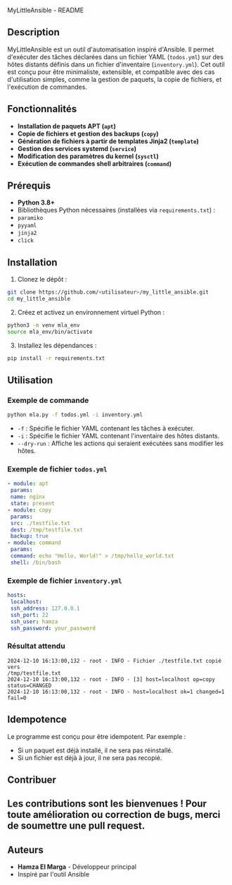 MyLittleAnsible - README
## Description
MyLittleAnsible est un outil d'automatisation inspiré d'Ansible. Il permet
d'exécuter des tâches déclarées dans un fichier YAML (`todos.yml`) sur des
hôtes distants définis dans un fichier d'inventaire (`inventory.yml`).
Cet outil est conçu pour être minimaliste, extensible, et compatible avec des
cas d'utilisation simples, comme la gestion de paquets, la copie de fichiers, et
l'exécution de commandes.
## Fonctionnalités
- **Installation de paquets APT (`apt`)**
- **Copie de fichiers et gestion des backups (`copy`)**
- **Génération de fichiers à partir de templates Jinja2 (`template`)**
- **Gestion des services systemd (`service`)**
- **Modification des paramètres du kernel (`sysctl`)**
- **Exécution de commandes shell arbitraires (`command`)**
## Prérequis
- **Python 3.8+**
- Bibliothèques Python nécessaires (installées via `requirements.txt`) :
 - `paramiko`
 - `pyyaml`
 - `jinja2`
 - `click`
## Installation
1. Clonez le dépôt :
 ```bash
 git clone https://github.com/<utilisateur>/my_little_ansible.git
 cd my_little_ansible
 ```
2. Créez et activez un environnement virtuel Python :
 ```bash
 python3 -m venv mla_env
 source mla_env/bin/activate
 ```
3. Installez les dépendances :
 ```bash
 pip install -r requirements.txt
 ```
## Utilisation
### Exemple de commande
```bash
python mla.py -f todos.yml -i inventory.yml
```
- `-f` : Spécifie le fichier YAML contenant les tâches à exécuter.
- `-i` : Spécifie le fichier YAML contenant l'inventaire des hôtes distants.
- `--dry-run` : Affiche les actions qui seraient exécutées sans modifier les hôtes.
### Exemple de fichier `todos.yml`
```yaml
- module: apt
 params:
 name: nginx
 state: present
- module: copy
 params:
 src: ./testfile.txt
 dest: /tmp/testfile.txt
 backup: true
- module: command
 params:
 command: echo "Hello, World!" > /tmp/hello_world.txt
 shell: /bin/bash
```
### Exemple de fichier `inventory.yml`
```yaml
hosts:
 localhost:
 ssh_address: 127.0.0.1
 ssh_port: 22
 ssh_user: hamza
 ssh_password: your_password
```
### Résultat attendu
```plaintext
2024-12-10 16:13:00,132 - root - INFO - Fichier ./testfile.txt copié vers
/tmp/testfile.txt
2024-12-10 16:13:00,132 - root - INFO - [3] host=localhost op=copy
status=CHANGED
2024-12-10 16:13:00,132 - root - INFO - host=localhost ok=1 changed=1 fail=0
```
## Idempotence
Le programme est conçu pour être idempotent. Par exemple :
- Si un paquet est déjà installé, il ne sera pas réinstallé.
- Si un fichier est déjà à jour, il ne sera pas recopié.
## Contribuer
Les contributions sont les bienvenues ! Pour toute amélioration ou correction
de bugs, merci de soumettre une **pull request**.
---
## Auteurs
- **Hamza El Marga** - Développeur principal
- Inspiré par l'outil Ansible
